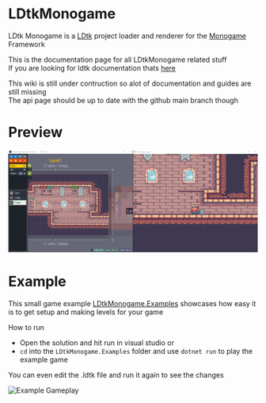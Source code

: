 # LDtkMonogame
LDtk Monogame is a [LDtk](https://ldtk.io) project loader and renderer for the [Monogame](https://www.monogame.net/) Framework

This is the documentation page for all LDtkMonogame related stuff  
If you are looking for ldtk documentation thats [here](https://ldtk.io/)

This wiki is still under contruction so alot of documentation and guides are still missing  
The api page should be up to date with the github main branch though

# Preview

![LDtk to Monogame Conversion](/art/readme/LDtk%20to%20Monogame.png "1 to 1 Conversion")

# Example

This small game example [LDtkMonogame.Examples](https://github.com/IrishBruse/LDtkMonogame/tree/main/LDtkMonogame.Examples) showcases how easy it is to get setup and making levels for your game

How to run
- Open the solution and hit run in visual studio or
- `cd` into the `LDtkMonogame.Examples` folder and use `dotnet run` to play the example game

You can even edit the .ldtk file and run it again to see the changes

![Example Gameplay](/art/readme/Example%20Project.gif "Gameplay")
